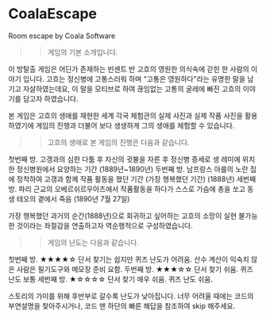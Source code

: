 # CoalaEscape
Room escape by Coala Software


>>게임의 기본 소개입니다.

이 방탈출 게임은 어딘가 존재하는 빈센트 반 고흐의 영원한 의식속에 갇힌 한 사람의 이야기 입니다.
고흐는 정신병에 고통스러워 하며 "고통은 영원하다"라는 유명한 말을 남기고 자살하였는데요,
이 말을 모티브로 하여 끊임없는 고통의 굴레에 빠진 고흐의 이야기를 담고자 하였습니다.

본 게임은 고흐의 생애를 재현한 세계 각국 체험관의 실제 사진과 실제 작품 사진을 활용하였기에
게임의 진행과 더불어 보다 생생하게 그의 생애를 체험할 수 있습니다.


>>고흐의 생애로 본 게임의 진행은 다음과 같습니다.

첫번째 방. 고갱과의 심한 다툼 후 자신의 귓불을 자른 후 정신병 증세로 생 레미에 위치한 정신병원에서 요양하는 기간 (1889년~1890년)
두번째 방. 남프랑스 아를의 노란 집에 정착하여 고갱과 함께 작품 활동을 했던 기간 (가장 행복했던 기간) (1888년)
세번째 방. 파리 근교의 오베르쉬르우아즈에서 작품활동을 하다가 스스로 가슴에 총을 쏘고 동생 테오의 곁에서 죽음 (1890년 7월 27일)

가장 행복했던 과거의 순간(1888년)으로 회귀하고 싶어하는 고흐의 소망이
실현 불가능한 것이라는 좌절감을 연출하고자 역순행적으로 구성하였습니다.


>>게임의 난도는 다음과 같습니다.

첫번째 방. ★★★★☆ 단서 찾기는 쉽지만 퀴즈 난도가 어려움. 산수 계산이 익숙치 않은 사람은 필기도구와 메모장 준비 요함.
두번째 방. ★★★☆☆ 단서 찾기 쉬움. 퀴즈 난도 보통
세번째 방. ★☆☆☆☆ 단서 찾기 매우 쉬움. 퀴즈 난도 쉬움.

스토리의 가미를 위해 후반부로 갈수록 난도가 낮아집니다.
너무 어려울 때에는 코드의 부연설명을 찾아주시거나,
코드 맨 하단의 빠른 해답을 참조하여 skip 해주세요.